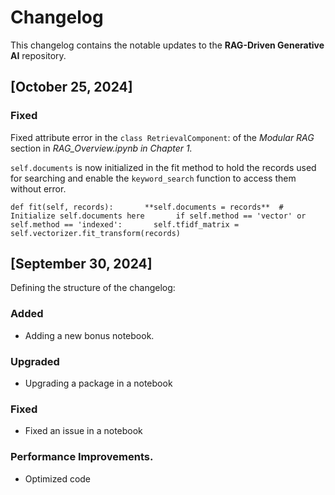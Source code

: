 # Changelog

This changelog contains the notable updates to the **RAG-Driven Generative AI** repository.



## [October 25, 2024]

### Fixed
Fixed attribute error in the `class RetrievalComponent`: of the *Modular RAG* section in *RAG_Overview.ipynb in Chapter 1.*

`self.documents` is now initialized in the fit method to hold the records used for searching and enable the `keyword_search` function to access them without error.   

  `def fit(self, records):      
      **self.documents = records**  # Initialize self.documents here      
      if self.method == 'vector' or self.method == 'indexed':      
        self.tfidf_matrix = self.vectorizer.fit_transform(records)`      



## [September 30, 2024]
Defining the structure of the changelog:

### Added
- Adding a new bonus notebook.

### Upgraded
- Upgrading a package in a notebook

### Fixed
- Fixed an issue in a notebook

### Performance Improvements.
- Optimized code 
